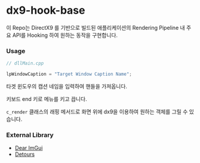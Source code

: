 # dx9-hook-base

이 Repo는 DirectX9 를 기반으로 빌드된 애플리케이션의 Rendering Pipeline 내 주요 API를 Hooking 하여 원하는 동작을 구현합니다.



### Usage

```cpp
// dllMain.cpp

lpWindowCaption = "Target Window Caption Name";
```

타겟 윈도우의 캡션 네임을 입력하여 핸들을 가져옵니다.

키보드 end 키로 메뉴를 키고 끕니다.



`c_render` 클래스의 래핑 메서드로 화면 위에 dx9을 이용하여 원하는 객체를 그릴 수 있습니다.



### External Library

- [Dear ImGui](https://https://github.com/ocornut/imgui)
- [Detours](https://https://github.com/microsoft/Detours)

